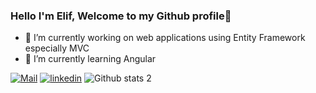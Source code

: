 ### Hello I'm Elif, Welcome to my Github profile👋

<!--
**elifercann/elifercann** is a ✨ _special_ ✨ repository because its `README.md` (this file) appears on your GitHub profile.

Here are some ideas to get you started:
-->

- 🔭 I’m currently working on web applications using Entity Framework especially MVC
- 🌱 I’m currently learning Angular

[![Mail](https://img.shields.io/badge/-Mail-000?style=quare&labelColor=000&logo=Mail&logoColor=white&link=link)](mailto:ercanelif450@gmail.com) 
[![linkedin](https://img.shields.io/badge/-Linkedln-000?style=quare&labelColor=000&logo=Linkedin&logoColor=white&link=link)](https://www.linkedin.com/in/elif-ercan-8442b5202/) 
![Github stats 2](https://github-readme-stats.vercel.app/api?username=elifercann&show_icons=true&theme=radical)
